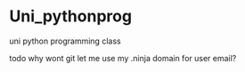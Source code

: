 # Uni_pythonprog
uni python programming class


todo why wont git let me use my .ninja domain for user email?
